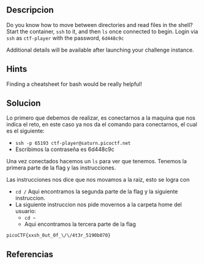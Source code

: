 ## Descripcion
Do you know how to move between directories and read files in the shell? Start the container, `ssh` to it, and then `ls` once connected to begin. Login via `ssh` as `ctf-player` with the password, `6d448c9c`

Additional details will be available after launching your challenge instance.

## Hints
Finding a cheatsheet for bash would be really helpful!

## Solucion

Lo primero que debemos de realizar, es conectarnos a la maquina que nos indica el reto, en este caso ya nos da el comando para conectarnos, el cual es el siguiente:
- `ssh -p 65193 ctf-player@saturn.picoctf.net`
- Escribimos la contraseña es 6d448c9c

Una vez conectados hacemos un `ls` para ver que tenemos. Tenemos la primera parte de la flag y las instrucciones.

Las instrucciones nos dice que nos movamos a la raiz, esto se logra con 
- `cd /`
Aqui encontramos la segunda parte de la flag y la siguiente instruccion.
- La siguiente instruccion nos pide movernos a la carpeta home del usuario:
	- `cd ~`
	- Aqui encontramos la tercera parte de la flag

`picoCTF{xxsh_0ut_0f_\/\/4t3r_5190b070}`

## Referencias
